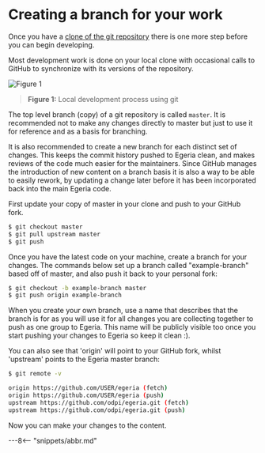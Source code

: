 <!-- SPDX-License-Identifier: CC-BY-4.0 -->
<!-- Copyright Contributors to the ODPi Egeria project 2020. -->

# Creating a branch for your work

Once you have a [clone of the git repository](task-creating-a-fork-and-clone.md)
there is one more step before you can begin developing. 

Most development work is done on your local clone with occasional calls to GitHub to
synchronize with its versions of the repository.

![Figure 1](../../../developer-resources/tools/git-development.png)
> **Figure 1:** Local development process using git

The top level branch (copy) of a git repository is called `master`.
It is recommended not to make any changes directly to master
but just to use it for reference and as a basis for branching.

It is also recommended to create a new branch for each distinct set of changes. This keeps the commit history pushed
to Egeria clean, and makes reviews of the code much easier for the maintainers.
Since GitHub manages the introduction of new content on a branch basis it is also a way to be able to easily rework, by updating a
change later before it has been incorporated back into the main Egeria code.

First update your copy of master in your clone and push to your GitHub fork.

```bash
$ git checkout master
$ git pull upstream master
$ git push
```

Once you have the latest code on your machine, create a branch for your changes. The
commands below set up a branch called "example-branch" based off of master, and also push
it back to your personal fork:

```bash
$ git checkout -b example-branch master
$ git push origin example-branch

```

When you create your own branch, use a name that describes that the branch is for as you will
use it for all changes you are collecting together to push as one group to Egeria.
This name will be publicly visible too once you start pushing your changes
to Egeria so keep it clean :).

You can also see that 'origin' will point to your GitHub fork, whilst 'upstream' points to the Egeria master branch:

```bash
$ git remote -v

origin https://github.com/USER/egeria (fetch)
origin https://github.com/USER/egeria (push)
upstream https://github.com/odpi/egeria.git (fetch)
upstream https://github.com/odpi/egeria.git (push)

```

Now you can make your changes to the content.  

---8<-- "snippets/abbr.md"
